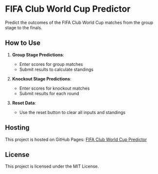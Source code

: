 # FIFA Club World Cup Predictor

Predict the outcomes of the FIFA Club World Cup matches from the group stage to the finals.

## How to Use

1. **Group Stage Predictions**: 
   - Enter scores for group matches
   - Submit results to calculate standings

2. **Knockout Stage Predictions**: 
   - Enter scores for knockout matches
   - Submit results for each round

3. **Reset Data**:
   - Use the reset button to clear all inputs and standings

## Hosting

This project is hosted on GitHub Pages: [FIFA Club World Cup Predictor](https://apex4710.github.io/club-world-cup-predictor/)

## License

This project is licensed under the MIT License.
